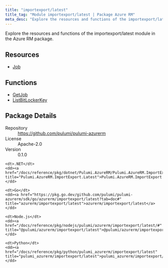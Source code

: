 ```yaml
---
title: "importexport/latest"
title_tag: "Module importexport/latest | Package Azure RM"
meta_desc: "Explore the resources and functions of the importexport/latest module in the Azure RM package."
---
```


<!-- WARNING: this file was generated by Pulumi Docs Generator. -->
<!-- Do not edit by hand unless you're certain you know what you are doing! -->

Explore the resources and functions of the importexport/latest module in the Azure RM package.

<h2 id="resources">Resources</h2>
<ul class="api">
    <li><a href="job" title="Job"><span class="symbol resource"></span>Job</a></li>
</ul>

<h2 id="functions">Functions</h2>
<ul class="api">
    <li><a href="getjob" title="GetJob"><span class="symbol function"></span>GetJob</a></li>
    <li><a href="listbitlockerkey" title="ListBitLockerKey"><span class="symbol function"></span>ListBitLockerKey</a></li>
</ul>

<h2 id="package-details">Package Details</h2>
<dl class="package-details">
	<dt>Repository</dt>
	<dd><a href="https://github.com/pulumi/pulumi-azurerm">https://github.com/pulumi/pulumi-azurerm</a></dd>
	<dt>License</dt>
	<dd>Apache-2.0</dd>
	<dt>Version</dt>
	<dd>0.1.0</dd>
</dl>



<dl class="tabular">

    <dt>.NET</dt>
    <dd><a href="/docs/reference/pkg/dotnet/Pulumi.AzureRM/Pulumi.AzureRM.ImportExport.Latest.html" title="Pulumi.AzureRM.ImportExport.Latest">Pulumi.AzureRM.ImportExport.Latest</a></dd>

    <dt>Go</dt>
    <dd><a href="https://pkg.go.dev/github.com/pulumi/pulumi-azurerm/sdk/go/azurerm/importexport/latest?tab=doc#" title="azurerm/importexport/latest">azurerm/importexport/latest</a></dd>

    <dt>Node.js</dt>
    <dd><a href="/docs/reference/pkg/nodejs/pulumi/azurerm/importexport/latest/#" title="@pulumi/azurerm/importexport/latest">@pulumi/azurerm/importexport/latest</a></dd>

    <dt>Python</dt>
    <dd><a href="/docs/reference/pkg/python/pulumi_azurerm/importexport/latest" title="pulumi_azurerm/importexport/latest">pulumi_azurerm/importexport/latest</a></dd>

</dl>


